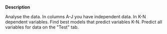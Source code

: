 **Description**

Analyse the data. In columns A-J you have independent data. In K-N dependent variables. Find best models that predict variables K-N. Predict all variables for data on the "Test" tab.